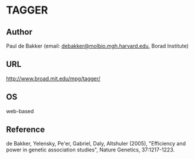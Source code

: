 # TAGGER

## Author
Paul de Bakker (email: debakker@molbio.mgh.harvard.edu, Borad Institute)

## URL
http://www.broad.mit.edu/mpg/tagger/

## OS
web-based

## Reference
de Bakker, Yelensky, Pe'er, Gabriel, Daly, Altshuler (2005), "Efficiency and power in genetic association studies", Nature Genetics, 37:1217-1223.